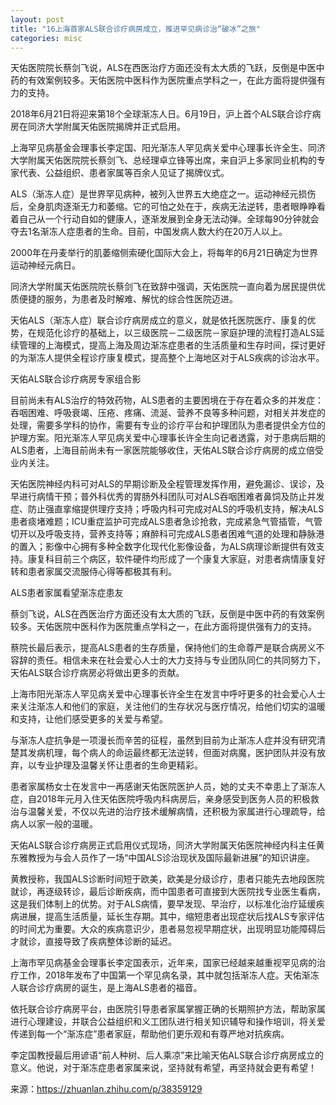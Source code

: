 ```yaml
---
layout: post
title: "16上海首家ALS联合诊疗病房成立，推进罕见病诊治“破冰”之旅"
categories: misc
---
```


天佑医院院长蔡剑飞说，ALS在西医治疗方面还没有太大质的飞跃，反倒是中医中药的有效案例较多。天佑医院中医科作为医院重点学科之一，在此方面将提供强有力的支持。

2018年6月21日将迎来第18个全球渐冻人日。6月19日，沪上首个ALS联合诊疗病房在同济大学附属天佑医院揭牌并正式启用。

上海罕见病基金会理事长李定国、阳光渐冻人罕见病关爱中心理事长许全生、同济大学附属天佑医院院长蔡剑飞、总经理卓立锋等出席，来自沪上多家同业机构的专家代表、公益组织、患者家属等百余人见证了揭牌仪式。

ALS（渐冻人症）是世界罕见病种，被列入世界五大绝症之一。运动神经元损伤后，全身肌肉逐渐无力和萎缩。它的可怕之处在于，疾病无法逆转，患者眼睁睁看着自己从一个行动自如的健康人，逐渐发展到全身无法动弹。全球每90分钟就会夺去1名渐冻人症患者的生命。目前，中国发病人数大约在20万人以上。

2000年在丹麦举行的肌萎缩侧索硬化国际大会上，将每年的6月21日确定为世界运动神经元病日。

同济大学附属天佑医院院长蔡剑飞在致辞中强调，天佑医院一直向着为居民提供优质便捷的服务，为患者及时解难、解忧的综合性医院迈进。

天佑ALS（渐冻人症）联合诊疗病房成立的意义，就是依托医院医疗、康复的优势，在规范化诊疗的基础上，以三级医院－二级医院－家庭护理的流程打造ALS延续管理的上海模式，提高上海及周边渐冻症患者的生活质量和生存时间，探讨更好的为渐冻人提供全程诊疗康复模式，提高整个上海地区对于ALS疾病的诊治水平。

天佑ALS联合诊疗病房专家组合影

目前尚未有ALS治疗的特效药物，ALS患者的主要困境在于存在着众多的并发症：吞咽困难、呼吸衰竭、压疮、疼痛、流涎、营养不良等多种问题，对相关并发症的处理，需要多学科的协作，需要有专业的诊疗平台和护理团队为患者提供全方位的护理方案。阳光渐冻人罕见病关爱中心理事长许全生向记者透露，对于患病后期的ALS患者，上海目前尚未有一家医院能够收住，天佑ALS联合诊疗病房的成立倍受业内关注。

天佑医院神经内科可对ALS的早期诊断及全程管理发挥作用，避免漏诊、误诊，及早进行病情干预；普外科优秀的胃肠外科团队可对ALS吞咽困难者鼻饲及防止并发症、防止强直挛缩提供理疗支持；呼吸内科可完成对ALS的呼吸机支持，解决ALS患者痰堵难题；ICU重症监护可完成ALS患者急诊抢救，完成紧急气管插管，气管切开以及呼吸支持，营养支持等；麻醉科可完成ALS患者困难气道的处理和静脉港的置入；影像中心拥有多种全数字化现代化影像设备，为ALS病理诊断提供有效支持。康复科目前三个病区，软件硬件均形成了一个康复大家庭，对患者病情康复好转和患者家属交流服侍心得等都极其有利。

ALS患者家属看望渐冻症患友

蔡剑飞说，ALS在西医治疗方面还没有太大质的飞跃，反倒是中医中药的有效案例较多。天佑医院中医科作为医院重点学科之一，在此方面将提供强有力的支持。

蔡院长最后表示，提高ALS患者的生存质量，保持他们的生命尊严是联合病房义不容辞的责任。相信未来在社会爱心人士的大力支持与专业团队同仁的共同努力下，天佑ALS联合诊疗病房必将做出更多的贡献。

上海市阳光渐冻人罕见病关爱中心理事长许全生在发言中呼吁更多的社会爱心人士来关注渐冻人和他们的家庭，关注他们的生存状况与医疗情况，给他们切实的温暖和支持，让他们感受更多的关爱与希望。

与渐冻人症抗争是一项漫长而辛苦的征程，虽然到目前为止渐冻人症并没有研究清楚其发病机理，每个病人的命运最终都无法逆转，但面对病魔，医护团队并没有放弃，以专业护理及温馨关怀让患者的生命更精彩。

患者家属杨女士在发言中一再感谢天佑医院医护人员，她的丈夫不幸患上了渐冻人症，自2018年元月入住天佑医院呼吸内科病房后，亲身感受到医务人员的积极救治与温馨关爱，不仅以先进的治疗技术缓解病情，还积极为家属进行心理疏导，给病人以家一般的温暖。

天佑ALS联合诊疗病房正式启用仪式现场，同济大学附属天佑医院神经内科主任黄东雅教授为与会人员作了一场“中国ALS诊治现状及国际最新进展”的知识讲座。

黄教授称，我国ALS诊断时间短于欧美，欧美是分级诊疗，患者只能先去地段医院就诊，再逐级转诊，最后诊断疾病，而中国患者可直接到大医院找专业医生看病，这是我们体制上的优势。对于ALS病情，要早发现、早治疗，以标准化治疗延缓疾病进展，提高生活质量，延长生存期。其中，缩短患者出现症状后找ALS专家评估的时间尤为重要。大众的疾病意识少，患者易忽视早期症状，出现明显功能障碍后才就诊，直接导致了疾病整体诊断的延迟。

上海市罕见病基金会理事长李定国表示，近年来，国家已经越来越重视罕见病的治疗工作，2018年发布了中国第一个罕见病名录，其中就包括渐冻人症。天佑渐冻人联合诊疗病房的诞生，是上海ALS患者的福音。

依托联合诊疗病房平台，由医院引导患者家属掌握正确的长期照护方法，帮助家属进行心理建设，并联合公益组织和义工团队进行相关知识辅导和操作培训，将关爱传递到每一个“渐冻症”患者家庭，帮助他们更乐观和有尊严地对抗疾病。

李定国教授最后用谚语“前人种树、后人乘凉”来比喻天佑ALS联合诊疗病房成立的意义。他说，对于渐冻症患者家属来说，坚持就有希望，再坚持就会更有希望！

来源：https://zhuanlan.zhihu.com/p/38359129

